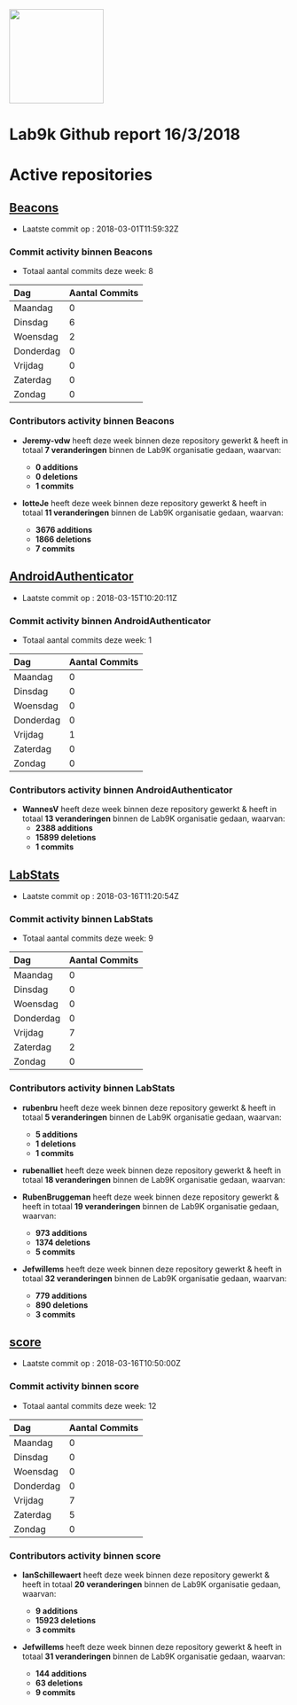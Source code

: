 <img src="https://lab9k.github.io/images/logo.svg" width="170">

# Lab9k Github report 16/3/2018

# Active repositories

## [Beacons](https://github.com/lab9k/Beacons)

* Laatste commit op : 2018-03-01T11:59:32Z 
    
### Commit activity binnen Beacons

* Totaal aantal commits deze week: 8

| Dag       | Aantal Commits    |
|:---       |:---               |
| Maandag   | 0   |
| Dinsdag   | 6   |
| Woensdag  | 2   |
| Donderdag | 0   |
| Vrijdag   | 0   |
| Zaterdag  | 0   |
| Zondag    | 0   |

### Contributors activity binnen Beacons

* **Jeremy-vdw** heeft deze week binnen deze repository gewerkt & heeft in totaal **7 veranderingen** binnen de Lab9K organisatie gedaan, waarvan:
    * **0 additions**
    * **0 deletions**
    * **1 commits**


* **lotteJe** heeft deze week binnen deze repository gewerkt & heeft in totaal **11 veranderingen** binnen de Lab9K organisatie gedaan, waarvan:
    * **3676 additions**
    * **1866 deletions**
    * **7 commits**

## [AndroidAuthenticator](https://github.com/lab9k/AndroidAuthenticator)

* Laatste commit op : 2018-03-15T10:20:11Z 
    
### Commit activity binnen AndroidAuthenticator

* Totaal aantal commits deze week: 1

| Dag       | Aantal Commits    |
|:---       |:---               |
| Maandag   | 0   |
| Dinsdag   | 0   |
| Woensdag  | 0   |
| Donderdag | 0   |
| Vrijdag   | 1   |
| Zaterdag  | 0   |
| Zondag    | 0   |

### Contributors activity binnen AndroidAuthenticator

* **WannesV** heeft deze week binnen deze repository gewerkt & heeft in totaal **13 veranderingen** binnen de Lab9K organisatie gedaan, waarvan:
    * **2388 additions**
    * **15899 deletions**
    * **1 commits**

## [LabStats](https://github.com/lab9k/LabStats)

* Laatste commit op : 2018-03-16T11:20:54Z 
    
### Commit activity binnen LabStats

* Totaal aantal commits deze week: 9

| Dag       | Aantal Commits    |
|:---       |:---               |
| Maandag   | 0   |
| Dinsdag   | 0   |
| Woensdag  | 0   |
| Donderdag | 0   |
| Vrijdag   | 7   |
| Zaterdag  | 2   |
| Zondag    | 0   |

### Contributors activity binnen LabStats

* **rubenbru** heeft deze week binnen deze repository gewerkt & heeft in totaal **5 veranderingen** binnen de Lab9K organisatie gedaan, waarvan:
    * **5 additions**
    * **1 deletions**
    * **1 commits**


* **rubenalliet** heeft deze week binnen deze repository gewerkt & heeft in totaal **18 veranderingen** binnen de Lab9K organisatie gedaan, waarvan:


* **RubenBruggeman** heeft deze week binnen deze repository gewerkt & heeft in totaal **19 veranderingen** binnen de Lab9K organisatie gedaan, waarvan:
    * **973 additions**
    * **1374 deletions**
    * **5 commits**


* **Jefwillems** heeft deze week binnen deze repository gewerkt & heeft in totaal **32 veranderingen** binnen de Lab9K organisatie gedaan, waarvan:
    * **779 additions**
    * **890 deletions**
    * **3 commits**

## [score](https://github.com/lab9k/score)

* Laatste commit op : 2018-03-16T10:50:00Z 
    
### Commit activity binnen score

* Totaal aantal commits deze week: 12

| Dag       | Aantal Commits    |
|:---       |:---               |
| Maandag   | 0   |
| Dinsdag   | 0   |
| Woensdag  | 0   |
| Donderdag | 0   |
| Vrijdag   | 7   |
| Zaterdag  | 5   |
| Zondag    | 0   |

### Contributors activity binnen score

* **IanSchillewaert** heeft deze week binnen deze repository gewerkt & heeft in totaal **20 veranderingen** binnen de Lab9K organisatie gedaan, waarvan:
    * **9 additions**
    * **15923 deletions**
    * **3 commits**


* **Jefwillems** heeft deze week binnen deze repository gewerkt & heeft in totaal **31 veranderingen** binnen de Lab9K organisatie gedaan, waarvan:
    * **144 additions**
    * **63 deletions**
    * **9 commits**
